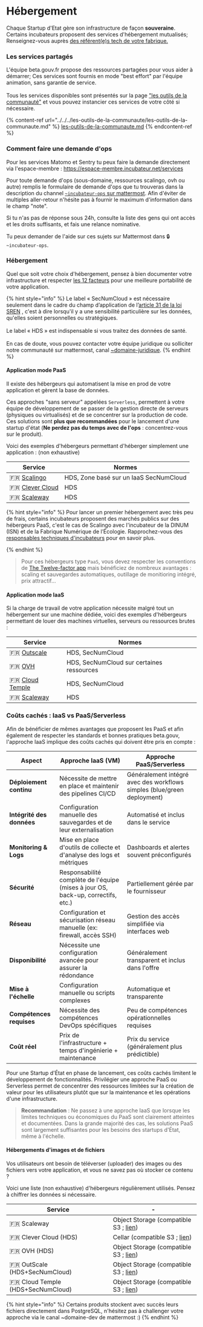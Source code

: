 # Hébergement

Chaque Startup d'Etat gère son infrastructure de façon **souveraine**. Certains incubateurs proposent des services d'hébergement mutualisés; Renseignez-vous auprès [des référent(e)s tech de votre fabrique.](to-do-liens-avec-les-referents-techs.md)

### Les services partagés

L'équipe beta.gouv.fr propose des ressources partagées pour vous aider à démarrer; Ces services sont fournis en mode "best effort" par l'équipe animation, sans garantie de service.\
\
Tous les services disponibles sont présentés sur la page ["les outils de la communauté"](../../../les-outils-de-la-communaute/les-outils-de-la-communaute.md) et vous pouvez instancier ces services de votre côté si nécessaire.

{% content-ref url="../../../les-outils-de-la-communaute/les-outils-de-la-communaute.md" %}
[les-outils-de-la-communaute.md](../../../les-outils-de-la-communaute/les-outils-de-la-communaute.md)
{% endcontent-ref %}

### Comment faire une demande d'ops

Pour les services Matomo et Sentry tu peux faire la demande directement via l'espace-membre : https://espace-membre.incubateur.net/services

Pour toute demande d'ops (sous-domaine, ressources scalingo, ovh ou autre) remplis le formulaire de demande d'ops que tu trouveras dans la description du channel [`~incubateur-ops` sur mattermost](https://mattermost.incubateur.net/betagouv/channels/incubateur-demandes-ops). Afin d'éviter de multiples aller-retour n'hésite pas à fournir le maximum d'information dans le champ "note".

Si tu n'as pas de réponse sous 24h, consulte la liste des gens qui ont accès et les droits suffisants, et fais une relance nominative.

Tu peux demander de l'aide sur ces sujets sur Mattermost dans 🔒`~incubateur-ops`.

### Hébergement

Quel que soit votre choix d'hébergement, pensez à bien documenter votre infrastructure et respecter [les 12 facteurs](https://12factor.net/fr/) pour une meilleure portabilité de votre application.

{% hint style="info" %}
Le label « SecNumCloud » est nécessaire seulement dans le cadre du champ d’application de l’[article 31 de la loi SREN](https://www.legifrance.gouv.fr/jorf/article\_jo/JORFARTI000049563610) , c'est à dire lorsqu'il y a une sensibilité particulière sur les données, qu'elles soient personnelles ou stratégiques.\
\
Le label « HDS » est indispensable si vous traitez des données de santé.\
\
En cas de doute, vous pouvez contacter votre équipe juridique ou solliciter notre communauté sur mattermost, canal [\~domaine-juridique](https://mattermost.incubateur.net/betagouv/channels/domaine-juridique).
{% endhint %}

#### Application mode PaaS

Il existe des hébergeurs qui automatisent la mise en prod de votre application et gèrent la base de données.

Ces approches "sans serveur" appelées `Serverless`, permettent à votre équipe de développement de se passer de la gestion directe de serveurs (physiques ou virtualisés) et de se concentrer sur la production de code. Ces solutions sont **plus que recommandées** pour le lancement d'une startup d'état (**Ne perdez pas du temps avec de l'ops** : concentrez-vous sur le produit).

Voici des exemples d'hébergeurs permettant d'héberger simplement une application : (non exhaustive)

| Service           | Normes                                 |
| ----------------- | -------------------------------------- |
| 🇫🇷 [Scalingo](https://scalingo.com/fr/acteurs-publics)     | HDS, Zone basé sur un IaaS SecNumCloud  |
| 🇫🇷 [Clever Cloud](https://www.clever-cloud.com/fr/presentation/) | HDS                                     |
| 🇫🇷 [Scaleway](https://www.scaleway.com/fr/)     | HDS                                     |

{% hint style="info" %}
Pour lancer un premier hébergement avec très peu de frais, certains incubateurs proposent des marchés publics sur des hébergeurs PaaS, c'est le cas de Scalingo avec l'incubateur de la DINUM (ISN) et de la Fabrique Numérique de l’Écologie. Rapprochez-vous des [responsables techniques d'incubateurs](../../../gerer-son-produit/gestion-au-quotidien/tech/to-do-liens-avec-les-referents-techs.md) pour en savoir plus.

{% endhint %}

> Pour ces hébergeurs type `PaaS`, vous devez respecter les conventions de [The Twelve-factor app](https://12factor.net) mais bénéficiez de nombreux avantages : scaling et sauvegardes automatiques, outillage de monitioring intégré, prix attractif...

#### Application mode IaaS

Si la charge de travail de votre application nécessite malgré tout un hébergement sur une machine dédiée, voici des exemples d'hébergeurs permettant de louer des machines virtuelles, serveurs ou ressources brutes :

| Service           | Normes                                    |
| ----------------- | ----------------------------------------- |
| 🇫🇷 [Outscale](https://fr.outscale.com/cloud-experience/cloud-souverain/)     | HDS, SecNumCloud                            |
| 🇫🇷 [OVH](https://www.ovhcloud.com/fr/public-cloud/)          | HDS, SecNumCloud sur certaines ressources   |
| 🇫🇷 [Cloud Temple](https://www.cloud-temple.com/produits/) | HDS, SecNumCloud                            |
| 🇫🇷 [Scaleway](https://www.scaleway.com/fr/)     | HDS                                         |


### Coûts cachés : IaaS vs PaaS/Serverless

Afin de bénéficier de mêmes avantages que proposent les PaaS et afin également de respecter les standards et bonnes pratiques beta.gouv, l'approche IaaS implique des coûts cachés qui doivent être pris en compte :

| Aspect | Approche IaaS (VM) | Approche PaaS/Serverless |
| ------ | ------------------ | ------------------------ |
| **Déploiement continu** | Nécessite de mettre en place et maintenir des pipelines CI/CD | Généralement intégré avec des workflows simples (blue/green deployment) |
| **Intégrité des données** | Configuration manuelle des sauvegardes et de leur externalisation | Automatisé et inclus dans le service |
| **Monitoring & Logs** | Mise en place d'outils de collecte et d'analyse des logs et métriques | Dashboards et alertes souvent préconfigurés |
| **Sécurité** | Responsabilité complète de l'équipe (mises à jour OS, back-up, correctifs, etc.) | Partiellement gérée par le fournisseur |
| **Réseau** | Configuration et sécurisation réseau manuelle (ex: firewall, accès SSH) | Gestion des accès simplifiée via interfaces web |
| **Disponibilité** | Nécessite une configuration avancée pour assurer la rédondance | Généralement transparent et inclus dans l'offre |
| **Mise à l'échelle** | Configuration manuelle ou scripts complexes | Automatique et transparente |
| **Compétences requises** | Nécessite des compétences DevOps spécifiques | Peu de compétences opérationnelles requises |
| **Coût réel** | Prix de l'infrastructure + temps d'ingénierie + maintenance | Prix du service (généralement plus prédictible) |

Pour une Startup d'État en phase de lancement, ces coûts cachés limitent le développement de fonctionnalités. Privilégier une approche PaaS ou Serverless permet de concentrer des ressources limitées sur la création de valeur pour les utilisateurs plutôt que sur la maintenance et les opérations d'une infrastructure.

> **Recommandation** : Ne passez à une approche IaaS que lorsque les limites techniques ou économiques du PaaS sont clairement atteintes et documentées. Dans la grande majorité des cas, les solutions PaaS sont largement suffisantes pour les besoins des startups d'État, même à l'échelle.

#### Hébergements d'images et de fichiers

Vos utilisateurs ont besoin de téléverser (uploader) des images ou des fichiers vers votre application, et vous ne savez pas où stocker ce contenu ?

Voici une liste (non exhaustive) d'hébergeurs régulièrement utilisés. Pensez à chiffrer les données si nécessaire.

| Service                             | -                                                                                                 |
| ----------------------------------- | ------------------------------------------------------------------------------------------------- |
| 🇫🇷 Scaleway                       | Object Storage (compatible S3 ; [lien](https://www.scaleway.com/fr/object-storage/))              |
| 🇫🇷 Clever Cloud (HDS)             | Cellar (compatible S3 ; [lien](https://www.clever-cloud.com/cellar-s3-hosting/))                  |
| 🇫🇷 OVH (HDS)                      | Object Storage (compatible S3 ; [lien](https://www.ovhcloud.com/en/public-cloud/object-storage/)) |
| 🇫🇷 OutScale (HDS+SecNumCloud)     | Object Storage (compatible S3 ; [lien](https://fr.outscale.com/solutions-stockage-cloud/oos/))    |
| 🇫🇷 Cloud Temple (HDS+SecNumCloud) | Object Storage (compatible S3 ; [lien](https://www.cloud-temple.com/produits/stockage-objet/))    |

{% hint style="info" %}
Certains produits stockent avec succès leurs fichiers directement dans PostgreSQL, n'hésitez pas à challenger votre approche via le canal \~domaine-dev de mattermost :)
{% endhint %}

